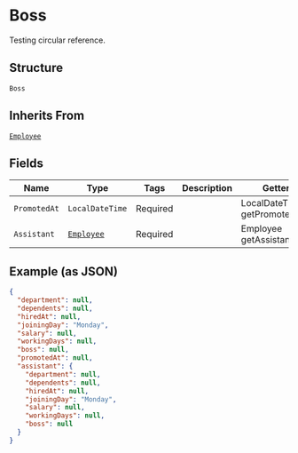 
# Boss

<testing> Testing circular reference.

## Structure

`Boss`

## Inherits From

[`Employee`](/doc/models/employee.md)

## Fields

| Name | Type | Tags | Description | Getter | Setter |
|  --- | --- | --- | --- | --- | --- |
| `PromotedAt` | `LocalDateTime` | Required | <testing> <testing> | LocalDateTime getPromotedAt() | setPromotedAt(LocalDateTime promotedAt) |
| `Assistant` | [`Employee`](/doc/models/employee.md) | Required | <testing> <testing> | Employee getAssistant() | setAssistant(Employee assistant) |

## Example (as JSON)

```json
{
  "department": null,
  "dependents": null,
  "hiredAt": null,
  "joiningDay": "Monday",
  "salary": null,
  "workingDays": null,
  "boss": null,
  "promotedAt": null,
  "assistant": {
    "department": null,
    "dependents": null,
    "hiredAt": null,
    "joiningDay": "Monday",
    "salary": null,
    "workingDays": null,
    "boss": null
  }
}
```

